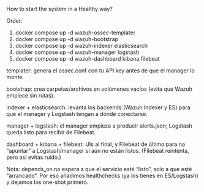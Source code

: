 How to start the system in a Healthy way?

Order:
1) docker compose up -d wazuh-ossec-templater
2) docker compose up -d wazuh-bootstrap
3) docker compose up -d wazuh-indexer elasticsearch
4) docker compose up -d wazuh-manager logstash
5) docker compose up -d wazuh-dashboard kibana filebeat

templater: genera el ossec.conf con tu API key antes de que el manager lo monte.

bootstrap: crea carpetas/archivos en volúmenes vacíos (evita que Wazuh empiece sin rutas).

indexer + elasticsearch: levanta los backends (Wazuh Indexer y ES) para que el manager y Logstash tengan a dónde conectarse.

manager + logstash: el manager empieza a producir alerts.json; Logstash queda listo para recibir de Filebeat.

dashboard + kibana + filebeat: UIs al final, y Filebeat de último para no “apuntar” a Logstash/manager si aún no están listos. (Filebeat reintenta, pero así evitas ruido.)

Nota: depends_on no espera a que el servicio esté “listo”, solo a que esté “arrancado”. Por eso añadimos healthchecks (ya los tienes en ES/Logstash) y dejamos los one-shot primero.